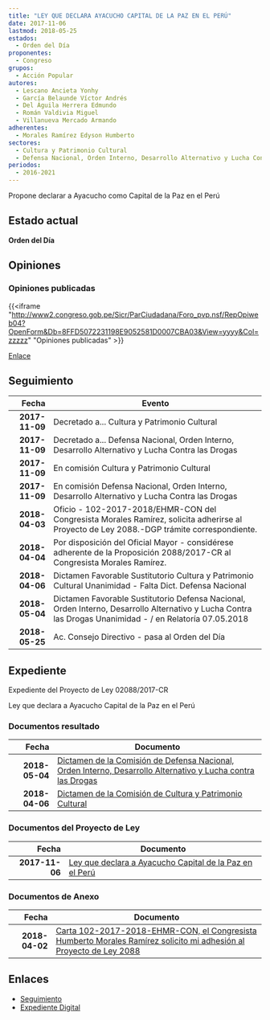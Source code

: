 ```yaml
---
title: "LEY QUE DECLARA AYACUCHO CAPITAL DE LA PAZ EN EL PERÚ"
date: 2017-11-06
lastmod: 2018-05-25
estados: 
  - Orden del Día
proponentes: 
  - Congreso
grupos: 
  - Acción Popular
autores: 
  - Lescano Ancieta Yonhy
  - García Belaunde Víctor Andrés
  - Del Águila Herrera Edmundo
  - Román Valdivia Miguel
  - Villanueva Mercado Armando
adherentes: 
  - Morales Ramírez Edyson Humberto
sectores: 
  - Cultura y Patrimonio Cultural
  - Defensa Nacional, Orden Interno, Desarrollo Alternativo y Lucha Contra las Drogas
periodos: 
  - 2016-2021
---
```


Propone declarar a Ayacucho como Capital de la Paz en el Perú


## Estado actual

**Orden del Día**

## Opiniones

### Opiniones publicadas

{{<iframe "http://www2.congreso.gob.pe/Sicr/ParCiudadana/Foro_pvp.nsf/RepOpiweb04?OpenForm&Db=8FFD5072231198E9052581D0007CBA03&View=yyyy&Col=zzzzz" "Opiniones publicadas" >}}

[Enlace](http://www2.congreso.gob.pe/Sicr/ParCiudadana/Foro_pvp.nsf/RepOpiweb04?OpenForm&Db=8FFD5072231198E9052581D0007CBA03&View=yyyy&Col=zzzzz)

## Seguimiento

| Fecha | Evento |
|------:|--------|
| **2017-11-09** | Decretado a... Cultura y Patrimonio Cultural|
| **2017-11-09** | Decretado a... Defensa Nacional, Orden Interno, Desarrollo Alternativo y Lucha Contra las Drogas|
| **2017-11-09** | En comisión Cultura y Patrimonio Cultural|
| **2017-11-09** | En comisión Defensa Nacional, Orden Interno, Desarrollo Alternativo y Lucha Contra las Drogas|
| **2018-04-03** | Oficio - 102-2017-2018/EHMR-CON del Congresista Morales Ramírez, solicita adherirse al Proyecto de Ley 2088.-DGP trámite correspondiente.|
| **2018-04-04** | Por disposición del Oficial Mayor - considérese adherente de la Proposición 2088/2017-CR al Congresista Morales Ramírez.|
| **2018-04-06** | Dictamen Favorable Sustitutorio Cultura y Patrimonio Cultural Unanimidad - Falta Dict. Defensa Nacional|
| **2018-05-04** | Dictamen Favorable Sustitutorio Defensa Nacional, Orden Interno, Desarrollo Alternativo y Lucha Contra las Drogas Unanimidad - / en Relatoría 07.05.2018|
| **2018-05-25** | Ac. Consejo Directivo - pasa al Orden del Día|


## Expediente

Expediente del Proyecto de Ley 02088/2017-CR

Ley que declara a Ayacucho Capital de la Paz en el Perú


### Documentos resultado

| Fecha | Documento |
|------:|--------|
| **2018-05-04** | [Dictamen de la Comisión de Defensa Nacional, Orden Interno, Desarrollo Alternativo y Lucha contra las Drogas](http://www.leyes.congreso.gob.pe/Documentos/2016_2021/Dictamenes/Proyectos_de_Ley/02088DC07MAY20180504.pdf) |
| **2018-04-06** | [Dictamen de la Comisión de Cultura y Patrimonio Cultural](http://www.leyes.congreso.gob.pe/Documentos/2016_2021/Dictamenes/Proyectos_de_Ley/02088DC05MAY20180406.pdf) |

### Documentos del Proyecto de Ley

| Fecha | Documento |
|------:|--------|
| **2017-11-06** | [Ley que declara a Ayacucho Capital de la Paz en el Perú](http://www.leyes.congreso.gob.pe/Documentos/2016_2021/Proyectos_de_Ley_y_de_Resoluciones_Legislativas/PL0208820171106.pdf) |

### Documentos de Anexo

| Fecha | Documento |
|------:|--------|
| **2018-04-02** | [Carta 102-2017-2018-EHMR-CON, el Congresista Humberto Morales Ramírez solicito mi adhesión al Proyecto de Ley 2088](http://www.leyes.congreso.gob.pe/Documentos/2016_2021/Adhesiones/Proyectos_de_Ley/CARTA-102-2017-2018-EHMR-CON.pdf) |

## Enlaces 

- [Seguimiento](http://www2.congreso.gob.pe/Sicr/TraDocEstProc/CLProLey2016.nsf/f7fff46988ca05b1052578e100829cc7/f10d722f36331fe1052581d0007e9d21?OpenDocument)
- [Expediente Digital](http://www2.congreso.gob.pe/Sicr/TraDocEstProc/CLProLey2016.nsf/f7fff46988ca05b1052578e100829cc7/f10d722f36331fe1052581d0007e9d21?OpenDocument&Click=05257FB7005EB655.eb71d0cf91d8294e05256cdf006b5706/$Body/0.1C6C)
